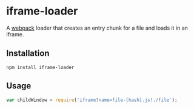 # iframe-loader

A [webpack](https://webpack.github.io/) loader that creates an entry chunk for a file and loads it in an iframe.

## Installation

`npm install iframe-loader`

## Usage

```javascript
var childWindow = require('iframe?name=file-[hash].js!./file');
```
